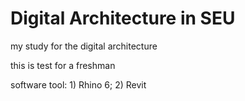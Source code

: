 # Digital Architecture in SEU
my study for the digital architecture

this is test for a freshman

software tool: 1) Rhino 6; 2) Revit
